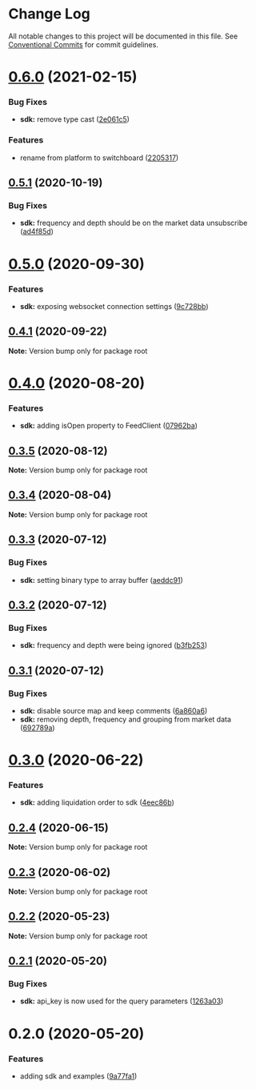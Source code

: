 # Change Log

All notable changes to this project will be documented in this file.
See [Conventional Commits](https://conventionalcommits.org) for commit guidelines.

# [0.6.0](https://github.com/reactivemarkets/switchboard-js/compare/v0.5.1...v0.6.0) (2021-02-15)


### Bug Fixes

* **sdk:** remove type cast ([2e061c5](https://github.com/reactivemarkets/switchboard-js/commit/2e061c5dc7b249a6b1d85e51ba532b1fe4e516f4))


### Features

* rename from platform to switchboard ([2205317](https://github.com/reactivemarkets/switchboard-js/commit/2205317980c2a0b79144d952bc55c2ca3059fed2))





## [0.5.1](https://github.com/reactivemarkets/switchboard-js/compare/v0.5.0...v0.5.1) (2020-10-19)


### Bug Fixes

* **sdk:** frequency and depth should be on the market data unsubscribe ([ad4f85d](https://github.com/reactivemarkets/switchboard-js/commit/ad4f85da43fb59930a6fb47eb9d6f43000c298d2))





# [0.5.0](https://github.com/reactivemarkets/switchboard-js/compare/v0.4.1...v0.5.0) (2020-09-30)


### Features

* **sdk:** exposing websocket connection settings ([9c728bb](https://github.com/reactivemarkets/switchboard-js/commit/9c728bb9e1ff896180f16342d33d98ff7170fbbf))





## [0.4.1](https://github.com/reactivemarkets/switchboard-js/compare/v0.4.0...v0.4.1) (2020-09-22)

**Note:** Version bump only for package root





# [0.4.0](https://github.com/reactivemarkets/switchboard-js/compare/v0.3.5...v0.4.0) (2020-08-20)


### Features

* **sdk:** adding isOpen property to FeedClient ([07962ba](https://github.com/reactivemarkets/switchboard-js/commit/07962ba41c49aeb1d987595e0723f13562b62247))





## [0.3.5](https://github.com/reactivemarkets/switchboard-js/compare/v0.3.4...v0.3.5) (2020-08-12)

**Note:** Version bump only for package root





## [0.3.4](https://github.com/reactivemarkets/switchboard-js/compare/v0.3.3...v0.3.4) (2020-08-04)

**Note:** Version bump only for package root





## [0.3.3](https://github.com/reactivemarkets/switchboard-js/compare/v0.3.2...v0.3.3) (2020-07-12)


### Bug Fixes

* **sdk:** setting binary type to array buffer ([aeddc91](https://github.com/reactivemarkets/switchboard-js/commit/aeddc91d1eb03b904d7df4eaadfad52a69b7cfb8))





## [0.3.2](https://github.com/reactivemarkets/switchboard-js/compare/v0.3.1...v0.3.2) (2020-07-12)


### Bug Fixes

* **sdk:** frequency and depth were being ignored ([b3fb253](https://github.com/reactivemarkets/switchboard-js/commit/b3fb25395436052ae14a3d7cbf1c29f933b64806))





## [0.3.1](https://github.com/reactivemarkets/switchboard-js/compare/v0.3.0...v0.3.1) (2020-07-12)


### Bug Fixes

* **sdk:** disable source map and keep comments ([6a860a6](https://github.com/reactivemarkets/switchboard-js/commit/6a860a6b7d101df8f8b3c5193bdce9fddb74d8a3))
* **sdk:** removing depth, frequency and grouping from market data ([692789a](https://github.com/reactivemarkets/switchboard-js/commit/692789aa58a76f618c8733146cc202132b728b71))





# [0.3.0](https://github.com/reactivemarkets/switchboard-js/compare/v0.2.4...v0.3.0) (2020-06-22)


### Features

* **sdk:** adding liquidation order to sdk ([4eec86b](https://github.com/reactivemarkets/switchboard-js/commit/4eec86bc008ad0fb547ed9bc0b2dd8f2427c86ca))





## [0.2.4](https://github.com/reactivemarkets/switchboard-js/compare/v0.2.3...v0.2.4) (2020-06-15)

**Note:** Version bump only for package root





## [0.2.3](https://github.com/reactivemarkets/switchboard-js/compare/v0.2.2...v0.2.3) (2020-06-02)

**Note:** Version bump only for package root





## [0.2.2](https://github.com/reactivemarkets/switchboard-js/compare/v0.2.1...v0.2.2) (2020-05-23)

**Note:** Version bump only for package root





## [0.2.1](https://github.com/reactivemarkets/switchboard-js/compare/v0.2.0...v0.2.1) (2020-05-20)


### Bug Fixes

* **sdk:** api_key is now used for the query parameters ([1263a03](https://github.com/reactivemarkets/switchboard-js/commit/1263a03667a03133dc104582c1f24fcbe37b3709))





# 0.2.0 (2020-05-20)


### Features

* adding sdk and examples ([9a77fa1](https://github.com/reactivemarkets/switchboard-js/commit/9a77fa105a6dcb6cf657c3a341d352fd4fd37355))
